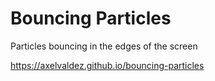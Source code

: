 # Bouncing Particles
Particles bouncing in the edges of the screen

https://axelvaldez.github.io/bouncing-particles
